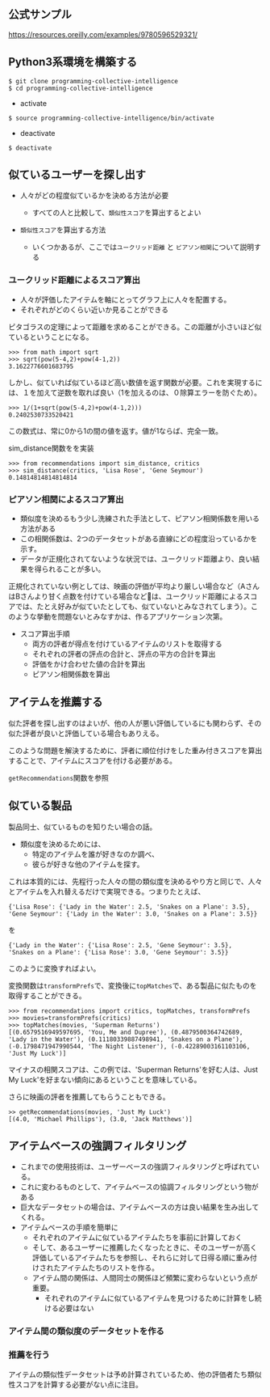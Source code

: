 ## 公式サンプル
https://resources.oreilly.com/examples/9780596529321/

## Python3系環境を構築する
```
$ git clone programming-collective-intelligence
$ cd programming-collective-intelligence
```
- activate
```
$ source programming-collective-intelligence/bin/activate
```

- deactivate
```
$ deactivate
```

## 似ているユーザーを探し出す

- 人々がどの程度似ているかを決める方法が必要
  - すべての人と比較して、`類似性スコア`を算出するとよい

- `類似性スコア`を算出する方法
  - いくつかあるが、ここでは`ユークリッド距離` と `ピアソン相関`について説明する

### ユークリッド距離によるスコア算出

- 人々が評価したアイテムを軸にとってグラフ上に人々を配置する。
- それぞれがどのくらい近いか見ることができる

ピタゴラスの定理によって距離を求めることができる。この距離が小さいほど似ているということになる。

```
>>> from math import sqrt
>>> sqrt(pow(5-4,2)+pow(4-1,2))
3.1622776601683795
```
しかし、似ていれば似ているほど高い数値を返す関数が必要。これを実現するには、１を加えて逆数を取れば良い（1を加えるのは、０除算エラーを防ぐため）。

```
>>> 1/(1+sqrt(pow(5-4,2)+pow(4-1,2)))
0.2402530733520421
```

この数式は、常に0から1の間の値を返す。値が1ならば、完全一致。

sim_distance関数をを実装

```
>>> from recommendations import sim_distance, critics
>>> sim_distance(critics, 'Lisa Rose', 'Gene Seymour')
0.14814814814814814
```

### ピアソン相関によるスコア算出

- 類似度を決めるもう少し洗練された手法として、ピアソン相関係数を用いる方法がある
- この相関係数は、2つのデータセットがある直線にどの程度沿っているかを示す。
- データが正規化されてないような状況では、ユークリッド距離より、良い結果を得られることが多い。

正規化されていない例としては、映画の評価が平均より厳しい場合など（AさんはBさんより甘く点数を付けている場合などは、ユークリッド距離によるスコアでは、たとえ好みが似ていたとしても、似ていないとみなされてしまう）。このような挙動を問題ないとみなすかは、作るアプリケーション次第。


- スコア算出手順
  - 両方の評者が得点を付けているアイテムのリストを取得する
  - それぞれの評者の評点の合計と、評点の平方の合計を算出
  - 評価をかけ合わせた値の合計を算出
  - ピアソン相関係数を算出


## アイテムを推薦する

似た評者を探し出すのはよいが、他の人が悪い評価しているにも関わらず、その似た評者が良いと評価している場合もありえる。

このような問題を解決するために、評者に順位付けをした重み付きスコアを算出することで、アイテムにスコアを付ける必要がある。

`getRecommendations`関数を参照

## 似ている製品

製品同士、似ているものを知りたい場合の話。

- 類似度を決めるためには、
  - 特定のアイテムを誰が好きなのか調べ、
  - 彼らが好きな他のアイテムを探す。

これは本質的には、先程行った人々の間の類似度を決めるやり方と同じで、人々とアイテムを入れ替えるだけで実現できる。つまりたとえば、

```
{'Lisa Rose': {'Lady in the Water': 2.5, 'Snakes on a Plane': 3.5}, 
'Gene Seymour': {'Lady in the Water': 3.0, 'Snakes on a Plane': 3.5}}
```

を

```
{'Lady in the Water': {'Lisa Rose': 2.5, 'Gene Seymour': 3.5}, 
'Snakes on a Plane': {'Lisa Rose': 3.0, 'Gene Seymour': 3.5}}
```

このように変換すればよい。

変換関数は`transformPrefs`で、変換後に`topMatches`で、ある製品に似たものを取得することができる。

```
>>> from recommendations import critics, topMatches, transformPrefs
>>> movies=transformPrefs(critics)
>>> topMatches(movies, 'Superman Returns')
[(0.6579516949597695, 'You, Me and Dupree'), (0.4879500364742689, 'Lady in the Water'), (0.11180339887498941, 'Snakes on a Plane'), (-0.1798471947990544, 'The Night Listener'), (-0.42289003161103106, 'Just My Luck')]
```

マイナスの相関スコアは、この例では、'Superman Returns'を好む人は、Just My Luck'を好まない傾向にあるということを意味している。

さらに映画の評者を推薦してもらうこともできる。

```
>> getRecommendations(movies, 'Just My Luck')
[(4.0, 'Michael Phillips'), (3.0, 'Jack Matthews')]
```

## アイテムベースの強調フィルタリング

- これまでの使用技術は、ユーザーベースの強調フィルタリングと呼ばれている。
- これに変わるものとして、アイテムベースの協調フィルタリングという物がある
- 巨大なデータセットの場合は、アイテムベースの方は良い結果を生み出してくれる。
- アイテムベースの手順を簡単に
  - それぞれのアイテムに似ているアイテムたちを事前に計算しておく
  - そして、あるユーザーに推薦したくなったときに、そのユーザーが高く評価しているアイテムたちを参照し、それらに対して日得る順に重み付けされたアイテムたちのリストを作る。
  - アイテム間の関係は、人間同士の関係ほど頻繁に変わらないという点が重要。
    - それぞれのアイテムに似ているアイテムを見つけるために計算をし続ける必要はない

### アイテム間の類似度のデータセットを作る

### 推薦を行う

アイテムの類似性データセットは予め計算されているため、他の評価者たち類似性スコアを計算する必要がない点に注目。
